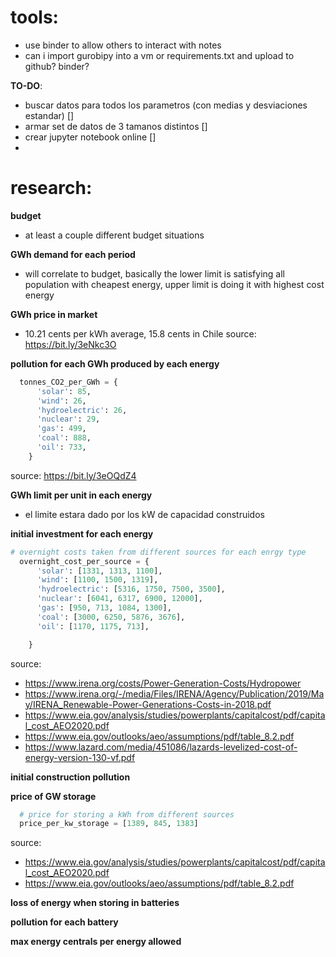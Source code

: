 # tools:
- use binder to allow others to interact with notes
- can i import gurobipy into a vm or requirements.txt and upload to github? binder?


**TO-DO**:
  * buscar datos para todos los parametros (con medias y desviaciones estandar) []
  * armar set de datos de 3 tamanos distintos []
  * crear jupyter notebook online []
  *



# research:

**budget**
  * at least a couple different budget situations

**GWh demand for each period**
  * will correlate to budget, basically the lower limit is satisfying all population with cheapest energy, upper limit is doing
  it with highest cost energy


**GWh price in market**
  * 10.21 cents per kWh average, 15.8 cents in Chile
  source: https://bit.ly/3eNkc3O

**pollution for each GWh produced by each energy**

```python
  tonnes_CO2_per_GWh = {
      'solar': 85,
      'wind': 26,
      'hydroelectric': 26,
      'nuclear': 29,
      'gas': 499,
      'coal': 888,
      'oil': 733,
    }
```
  source: https://bit.ly/3eOQdZ4

**GWh limit per unit in each energy**
  * el limite estara dado por los kW de capacidad construidos

**initial investment for each energy**

```python
# overnight costs taken from different sources for each enrgy type
  overnight_cost_per_source = {
      'solar': [1331, 1313, 1100],
      'wind': [1100, 1500, 1319],
      'hydroelectric': [5316, 1750, 7500, 3500],
      'nuclear': [6041, 6317, 6900, 12000],
      'gas': [950, 713, 1084, 1300],
      'coal': [3000, 6250, 5876, 3676],
      'oil': [1170, 1175, 713],

    }
```
source:
  - https://www.irena.org/costs/Power-Generation-Costs/Hydropower
  - https://www.irena.org/-/media/Files/IRENA/Agency/Publication/2019/May/IRENA_Renewable-Power-Generations-Costs-in-2018.pdf
  - https://www.eia.gov/analysis/studies/powerplants/capitalcost/pdf/capital_cost_AEO2020.pdf
  - https://www.eia.gov/outlooks/aeo/assumptions/pdf/table_8.2.pdf
  - https://www.lazard.com/media/451086/lazards-levelized-cost-of-energy-version-130-vf.pdf


**initial  construction pollution**


**price of GW storage**
```python
  # price for storing a kWh from different sources
  price_per_kw_storage = [1389, 845, 1383]
```
source:
- https://www.eia.gov/analysis/studies/powerplants/capitalcost/pdf/capital_cost_AEO2020.pdf
- https://www.eia.gov/outlooks/aeo/assumptions/pdf/table_8.2.pdf


**loss of energy when storing in batteries**

**pollution for each battery**


**max energy centrals per energy allowed**
